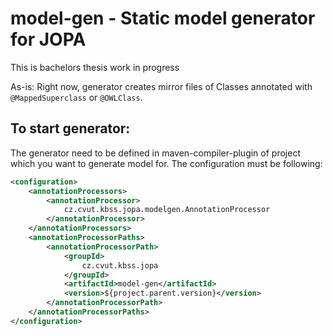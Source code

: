 # model-gen - Static model generator for JOPA

This is bachelors thesis work in progress

As-is:
Right now, generator creates mirror files of Classes annotated with `@MappedSuperclass` or `@OWLClass`.

## To start generator:

The generator need to be defined in maven-compiler-plugin of project which you want to generate model for.
The configuration must be following:

```xml
<configuration>
    <annotationProcessors>
        <annotationProcessor>
            cz.cvut.kbss.jopa.modelgen.AnnotationProcessor
        </annotationProcessor>
    </annotationProcessors>
    <annotationProcessorPaths>
        <annotationProcessorPath>
            <groupId>
                cz.cvut.kbss.jopa
            </groupId>
            <artifactId>model-gen</artifactId>
            <version>${project.parent.version}</version>
        </annotationProcessorPath>
    </annotationProcessorPaths>
</configuration>
```

